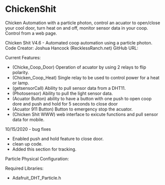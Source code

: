 # ChickenShit
Chicken Automation with a particle photon, control an acuator to open/close your cool door, turn heat on and off, monitor sensor data in your coop. Control from a web page.

Chicken Shit V4.6 - Automated coop automation using a particle photon. 
Code Creator: Joshua Hancock (RecklessRanch.net) 
GitHub URL:

Current Features:
  - (Chicke_Coop_Door) Operation of acuator by using 2 relays to flip polarity.
  - (Chicken_Coop_Heat) Single relay to be used to control power for a heat or lamp. 
  - (getsensorCall) Ability to pull sensor data from a DHT11.
  - (Photosensor) Ability to pull the light sensor data.
  - (Acuator Button) ability to have a button with one push to open coop dore and push and hold for 5 seconds to close door
  - (Acuator 911 Button) Button to emergency stop the acuator. 
  - (Chicken Shit WWW) web interface to exicute functions and pull sensor data for mobile. 

10/15/2020 - bug fixes
  - Enabled push and hold feature to close door. 
  - clean up code. 
  - Added this section for tracking. 


Particle Physical Configuration:


Required Libraries:
- Adafruit_DHT_Particle.h
